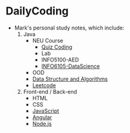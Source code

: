 # DailyCoding

- Mark's personal study notes, which include:  
    1. Java
        - NEU Course
            - [Quiz Coding](INFO5100-quizReview.md)
            - Lab
            - INFO5100-AED
            - [INFO6105-DataScience](INFO6105-DataScience.md)
        - OOD
        - [Data Structure and Algorithms](DataStructuresandAlgorithms.md)
        - [Leetcode](LeetCode-MarkPractice.md)
    2. Front-end / Back-end
        - HTML
        - CSS
        - [JavaScript](Web-JavaScript.md)
        - [Angular](Web-Angular.md)
        - [Node.js](Web-Node.js.md)




